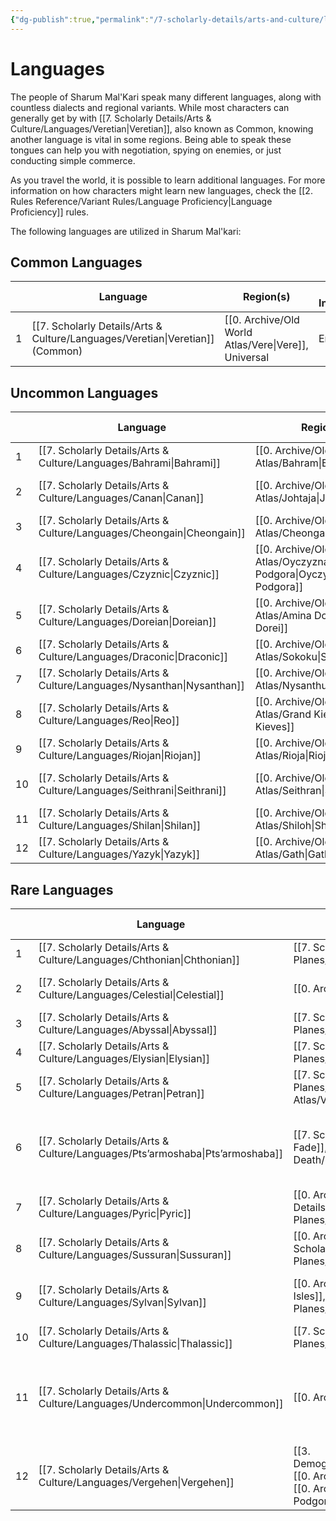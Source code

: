 ```yaml
---
{"dg-publish":true,"permalink":"/7-scholarly-details/arts-and-culture/languages/languages/","noteIcon":""}
---
```


# Languages

The people of Sharum Mal'Kari speak many different languages, along with countless dialects and regional variants. While most characters can generally get by with [[7. Scholarly Details/Arts & Culture/Languages/Veretian\|Veretian]], also known as Common, knowing another language is vital in some regions. Being able to speak these tongues can help you with negotiation, spying on enemies, or just conducting simple commerce. 

As you travel the world, it is possible to learn additional languages. For more information on how characters might learn new languages, check the [[2. Rules Reference/Variant Rules/Language Proficiency\|Language Proficiency]] rules. 

The following languages are utilized in Sharum Mal'kari:

## Common Languages

|     | Language              | Region(s)           | IRL Inspiration |
| --- | --------------------- | ------------------- | --------------- |
| 1   | [[7. Scholarly Details/Arts & Culture/Languages/Veretian\|Veretian]] (Common) | [[0. Archive/Old World Atlas/Vere\|Vere]], Universal | English         |

## Uncommon Languages

|     | Language      | Region(s)            | IRL Inspiration              |
| --- | ------------- | -------------------- | ---------------------------- |
| 1   | [[7. Scholarly Details/Arts & Culture/Languages/Bahrami\|Bahrami]]   | [[0. Archive/Old World Atlas/Bahram\|Bahram]]           | Persian                      |
| 2   | [[7. Scholarly Details/Arts & Culture/Languages/Canan\|Canan]]     | [[0. Archive/Old World Atlas/Johtaja\|Johtaja]]          | Swedish, Danish, Old Norse   |
| 3   | [[7. Scholarly Details/Arts & Culture/Languages/Cheongain\|Cheongain]] | [[0. Archive/Old World Atlas/Cheongai\|Cheongai]]         | Chinese                      |
| 4   | [[7. Scholarly Details/Arts & Culture/Languages/Czyznic\|Czyznic]]   | [[0. Archive/Old World Atlas/Oyczyzna Podgora\|Oyczyzna Podgora]] | Dutch, Polish, Czech         |
| 5   | [[7. Scholarly Details/Arts & Culture/Languages/Doreian\|Doreian]]   | [[0. Archive/Old World Atlas/Amina Dorei\|Amina Dorei]]      | Sudanese, Swahili, Afrikaans |
| 6   | [[7. Scholarly Details/Arts & Culture/Languages/Draconic\|Draconic]]  | [[0. Archive/Old World Atlas/Sokoku\|Sokoku]]           | Japanese                     |
| 7   | [[7. Scholarly Details/Arts & Culture/Languages/Nysanthan\|Nysanthan]] | [[0. Archive/Old World Atlas/Nysanthus\|Nysanthus]]        | Korean                       |
| 8   | [[7. Scholarly Details/Arts & Culture/Languages/Reo\|Reo]]       | [[0. Archive/Old World Atlas/Grand Kieves\|Grand Kieves]]     | Maori                        |
| 9   | [[7. Scholarly Details/Arts & Culture/Languages/Riojan\|Riojan]]    | [[0. Archive/Old World Atlas/Rioja\|Rioja]]            | Italian                      |
| 10  | [[7. Scholarly Details/Arts & Culture/Languages/Seithrani\|Seithrani]] | [[0. Archive/Old World Atlas/Seithran\|Seithran]]         | Serbo-Croatian, Slovenian    |
| 11  | [[7. Scholarly Details/Arts & Culture/Languages/Shilan\|Shilan]]    | [[0. Archive/Old World Atlas/Shiloh\|Shiloh]]           | French                       |
| 12  | [[7. Scholarly Details/Arts & Culture/Languages/Yazyk\|Yazyk]]     | [[0. Archive/Old World Atlas/Gath\|Gath]]             | Russian                      |{ #UncommonLanguages}


## Rare Languages

|     | Language          | Native to                                             | IRL Inspiration                                                  |
| --- | ----------------- | ----------------------------------------------------- | ---------------------------------------------------------------- |
| 1   | [[7. Scholarly Details/Arts & Culture/Languages/Chthonian\|Chthonian]]     | [[7. Scholarly Details/Cosmology/Outer Planes/Tartarus/Tartarus\|Tartarus]]                                          | Arabic, Hebrew                                                   |
| 2   | [[7. Scholarly Details/Arts & Culture/Languages/Celestial\|Celestial]]     | [[0. Archive/Old World Atlas/Zarthura\|Zarthura]]                                          | Sanskrit, Egyptian hieroglyphs                                   |
| 3   | [[7. Scholarly Details/Arts & Culture/Languages/Abyssal\|Abyssal]]       | [[7. Scholarly Details/Cosmology/Inner Planes/Erebus/Erebus\|Erebus]]                                            | Greek                                                            |
| 4   | [[7. Scholarly Details/Arts & Culture/Languages/Elysian\|Elysian]]       | [[7. Scholarly Details/Cosmology/Outer Planes/Elysium/Elysium\|Elysium]]                                           | Arabic, Hebrew                                                   |
| 5   | [[7. Scholarly Details/Arts & Culture/Languages/Petran\|Petran]]        | [[7. Scholarly Details/Cosmology/Inner Planes/Elemental Planes/Forterra/Forterra\|Forterra]], [[0. Archive/Old World Atlas/Varenveil\|Varenveil]]                           | Hungarian                                                        |
| 6   | [[7. Scholarly Details/Arts & Culture/Languages/Pts’armoshaba\|Pts’armoshaba]] | [[7. Scholarly Details/Cosmology/Inner Planes/The Fade\|The Fade]], [[7. Scholarly Details/Philosophy/Mortality & Death/Unsent\|Unsent]]                              | Georgian script, discordant whispers, <br>eldritch synesthesia   |
| 7   | [[7. Scholarly Details/Arts & Culture/Languages/Pyric\|Pyric]]         | [[0. Archive/Old World Atlas/Falkor\|Falkor]], [[7. Scholarly Details/Cosmology/Inner Planes/Elemental Planes/Cinastino/Cinastino\|Cinastino]]                             | Turkish                                                          |
| 8   | [[7. Scholarly Details/Arts & Culture/Languages/Sussuran\|Sussuran]]      | [[0. Archive/Old World Atlas/Ektal'palli\|Ektal'palli]], [[7. Scholarly Details/Cosmology/Inner Planes/Elemental Planes/Ventania/Ventania\|Ventania]]                         | Quechua                                                          |
| 9   | [[7. Scholarly Details/Arts & Culture/Languages/Sylvan\|Sylvan]]        | [[0. Archive/Old World Atlas/United Altos Isles\|United Altos Isles]], [[7. Scholarly Details/Cosmology/Inner Planes/Arcadia/Arcadia\|Arcadia]]                   | Spanish, Portuguese, Gaelic, Old English                         |
| 10  | [[7. Scholarly Details/Arts & Culture/Languages/Thalassic\|Thalassic]]     | [[7. Scholarly Details/Cosmology/Inner Planes/Elemental Planes/Piacqua/Piacqua\|Piacqua]]                                           | Galatian, Catalan                                                |
| 11  | [[7. Scholarly Details/Arts & Culture/Languages/Undercommon\|Undercommon]]   | [[0. Archive/Old World Atlas/Zarthura\|Zarthura]]                                          | German, Romanian, Latin, Greek,<br>general fantasy elf languages |
| 12  | [[7. Scholarly Details/Arts & Culture/Languages/Vergehen\|Vergehen]]      | [[3. Demographics/Ancestries/Darkspawn/Darkspawn\|Darkspawn]], [[0. Archive/Old World Atlas/Ansteigen\|Ansteigen]],<br>[[0. Archive/Old World Atlas/Oyczyzna Podgora\|Oyczyzna Podgora]] | German                                                           |{ #RareLanguages}


